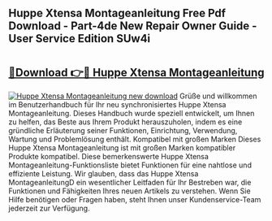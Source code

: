 ## Huppe Xtensa Montageanleitung Free Pdf Download - Part-4de New Repair Owner Guide - User Service Edition SUw4i

# <h2><a href="http://df8drxr.blite.top/?on=Huppe+Xtensa+Montageanleitung">🔗Download 👉🔴 Huppe Xtensa Montageanleitung</a></h2>

[![Huppe Xtensa Montageanleitung new download](https://i.imgur.com/lujVjoI.png)](http://df8drxr.blite.top/?on=Huppe+Xtensa+Montageanleitung)
Grüße und willkommen im Benutzerhandbuch für Ihr neu synchronisiertes Huppe Xtensa Montageanleitung. Dieses Handbuch wurde speziell entwickelt, um Ihnen zu helfen, das Beste aus Ihrem Produkt herauszuholen, indem es eine gründliche Erläuterung seiner Funktionen, Einrichtung, Verwendung, Wartung und Problemlösung enthält. Kompatibel mit großen Marken Dieses Huppe Xtensa Montageanleitung ist mit großen Marken kompatibler Produkte kompatibel. Diese bemerkenswerte Huppe Xtensa Montageanleitung-Funktionsliste bietet Funktionen für eine nahtlose und effiziente Leistung. Wir glauben, dass das Huppe Xtensa MontageanleitungD ein wesentlicher Leitfaden für Ihr Bestreben war, die Funktionen und Fähigkeiten Ihres neuen Artikels zu verstehen. Wenn Sie Hilfe benötigen oder Fragen haben, steht Ihnen unser Kundenservice-Team jederzeit zur Verfügung.

